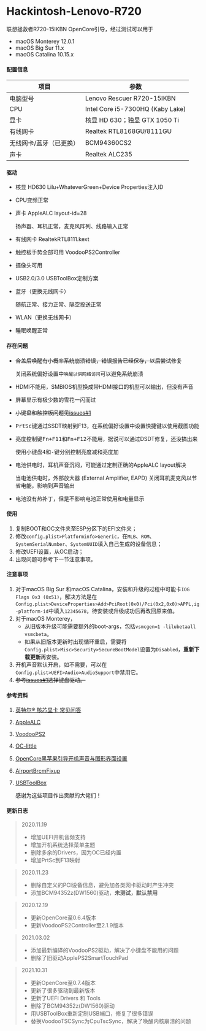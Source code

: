 Hackintosh-Lenovo-R720
=========

联想拯救者R720-15IKBN OpenCore引导，经过测试可以用于

- macOS Monterey 12.0.1
- macOS Big Sur 11.x
- macOS Catalina 10.15.x

#### 配置信息

| 项目                    | 参数                             |
| ----------------------- | -------------------------------- |
| 电脑型号                | Lenovo Rescuer R720-15IKBN       |
| CPU                     | Intel Core i5-7300HQ (Kaby Lake) |
| 显卡                    | 核显 HD 630；独显 GTX 1050 Ti    |
| 有线网卡                | Realtek RTL8168GU/8111GU         |
| 无线网卡/蓝牙（已更换） | BCM94360CS2                      |
| 声卡                    | Realtek ALC235                   |

#### 驱动

* 核显 HD630 Lilu+WhateverGreen+Device Properties注入ID

* CPU变频正常

* 声卡 AppleALC layout-id=28

  扬声器、耳机正常，麦克风阵列、线路输入正常

* 有线网卡 RealtekRTL8111.kext

* 触控板手势全部可用 VoodooPS2Controller

* 摄像头可用

* USB2.0/3.0 USBToolBox定制方案

* 蓝牙（更换无线网卡）

  随航正常、接力正常、隔空投送正常

* WLAN（更换无线网卡）

* 睡眠唤醒正常

#### 存在问题

* ~~合盖后唤醒有小概率系统崩溃错误，错误报告已经保存，以后尝试修复~~

  关闭系统偏好设置中`唤醒以供网络访问`可以避免系统崩溃

* HDMI不能用，SMBIOS机型换成带HDMI接口的机型可以输出，但没有声音

* 屏幕显示有极少数的雪花一闪而过

* ~~小键盘和触控板问题见[issues#1](https://github.com/happylzyy/Hackintosh-Lenovo-R720/issues/1)~~

* <kbd>PrtSc</kbd>键通过SSDT映射到F13，在系统偏好设置中设置快捷键以使用截图功能

* 亮度控制键<kbd>Fn+F11</kbd>和<kbd>Fn+F12</kbd>不能用，据说可以通过DSDT修复，还没搞出来

  使用小键盘<kbd>4</kbd>和<kbd>-</kbd>键分别控制亮度减和亮度加
  
* 电池供电时，耳机声音沉闷，可能通过定制正确的AppleALC layout解决

  当电池供电时，外部放大器 (External Amplifier, EAPD) 关闭耳机麦克风以节省电能，影响到声音输出

* 电池没有热补丁，但是不影响电池正常使用和电量显示

#### 使用

1. 复制BOOT和OC文件夹至ESP分区下的EFI文件夹；
2. 修改`config.plist>Platforminfo>Generic`，在`MLB`、`ROM`、`SystemSerialNumber`、`SystemUUID`填入自己生成的设备信息；
4. 修改UEFI设置，从OC启动；
4. 出现问题可参考下一节注意事项。

#### 注意事项

1. 对于macOS Big Sur 和macOS Catalina，安装和升级的过程中可能卡`IOG Flags 0x3 (0x51)`，解决方法是在`Config.plist>DeviceProperties>Add>PciRoot(0x0)/Pci(0x2,0x0)>APPL,ig-platform-id`中填入`12345678`，待安装或升级成功后再改回原来值。
2. 对于macOS Monterey，
   - 从旧版本升级可能需要额外的boot-args，包括`vsmcgen=1 -lilubetaall vsmcbeta`。
   - 如果从旧版本更新时出现循环重启，需要将`Config.plist>Misc>Security>SecureBootModel`设置为`Disabled`，**重新下载更新**再安装。
3. 开机声音默认开启，如不需要，可以在`Config.plist>UEFI>Audio>AudioSupport`中禁用它。
4. ~~参考[issues#1](https://github.com/happylzyy/Hackintosh-Lenovo-R720/issues/1)选择键盘驱动。~~

#### 参考资料

1. [英特尔® 核芯显卡 常见问答](https://github.com/acidanthera/WhateverGreen/blob/master/Manual/FAQ.IntelHD.cn.md)

2. [AppleALC](https://github.com/acidanthera/AppleALC)

3. [VoodooPS2](https://github.com/acidanthera/VoodooPS2)

4. [OC-little](https://github.com/daliansky/OC-little)

5. [OpenCore黑苹果引导开机声音与图形界面设置](https://shuiyunxc.gitee.io/2020/03/19/SoundGra/index/)

6. [AirportBrcmFixup](https://github.com/acidanthera/AirportBrcmFixup)

7. [USBToolBox](https://github.com/USBToolBox)

   感谢为这些项目作出贡献的大佬们！

#### 更新日志

> 2020.11.19
>
> * 增加UEFI开机音频支持
> * 增加开机系统选择菜单主题
> * 删除多余的Drivers，因为OC已经内置
> * 增加PrtSc到F13映射

>2020.11.23
>
>- 删除自定义的PCI设备信息，避免加各类网卡驱动时产生冲突
>- 添加BCM94352z(DW1560)驱动，**未测试，默认禁用**

>2020.12.19
>
>- 更新OpenCore至0.6.4版本
>- 更新VoodooPS2Controller至2.1.9版本

> 2021.03.02
>
> - 添加最新编译的VoodooPS2驱动，解决了小键盘不能用的问题
> - 删除了旧驱动ApplePS2SmartTouchPad

> 2021.10.31
>
> - 更新OpenCore至0.7.4版本
> - 更新了很多驱动到最新版本
> - 更新了UEFI Drivers 和 Tools
> - 删除了BCM94352z(DW1560)驱动
> - 用USBToolBox重新定制USB端口，修复了很多错误
> - 替换VoodooTSCSync为CpuTscSync，解决了唤醒内核崩溃的问题

